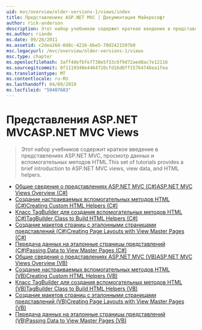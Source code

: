 ```yaml
---
uid: mvc/overview/older-versions-1/views/index
title: Представлениях ASP.NET MVC | Документация Майкрософт
author: rick-anderson
description: Этот набор учебников содержит краткое введение в представлениях ASP.NET MVC, просмотр данных и вспомогательных методов HTML.
ms.author: riande
ms.date: 09/28/2011
ms.assetid: c2dea264-0d8c-4216-bbe5-70d2421597b0
msc.legacyurl: /mvc/overview/older-versions-1/views
msc.type: chapter
ms.openlocfilehash: 3aff4defbfe7738e5f33c6f9d72aed8ac7e12116
ms.sourcegitcommit: 0f1119340e4464720cfd16d0ff15764746ea1fea
ms.translationtype: MT
ms.contentlocale: ru-RU
ms.lasthandoff: 04/09/2019
ms.locfileid: "59407683"
---
```

# <a name="aspnet-mvc-views"></a><span data-ttu-id="eb76c-103">Представления ASP.NET MVC</span><span class="sxs-lookup"><span data-stu-id="eb76c-103">ASP.NET MVC Views</span></span>

> <span data-ttu-id="eb76c-104">Этот набор учебников содержит краткое введение в представлениях ASP.NET MVC, просмотр данных и вспомогательных методов HTML.</span><span class="sxs-lookup"><span data-stu-id="eb76c-104">This set of tutorials provides a brief introduction to ASP.NET MVC views, view data, and HTML helpers.</span></span>


- [<span data-ttu-id="eb76c-105">Общие сведения о представлениях ASP.NET MVC (C#)</span><span class="sxs-lookup"><span data-stu-id="eb76c-105">ASP.NET MVC Views Overview (C#)</span></span>](asp-net-mvc-views-overview-cs.md)
- [<span data-ttu-id="eb76c-106">Создание настраиваемых вспомогательных методов HTML (C#)</span><span class="sxs-lookup"><span data-stu-id="eb76c-106">Creating Custom HTML Helpers (C#)</span></span>](creating-custom-html-helpers-cs.md)
- [<span data-ttu-id="eb76c-107">Класс TagBuilder для создания вспомогательных методов HTML (C#)</span><span class="sxs-lookup"><span data-stu-id="eb76c-107">TagBuilder Class to Build HTML Helpers (C#)</span></span>](using-the-tagbuilder-class-to-build-html-helpers-cs.md)
- [<span data-ttu-id="eb76c-108">Создание макетов страниц с эталонными страницами представлений (C#)</span><span class="sxs-lookup"><span data-stu-id="eb76c-108">Creating Page Layouts with View Master Pages (C#)</span></span>](creating-page-layouts-with-view-master-pages-cs.md)
- [<span data-ttu-id="eb76c-109">Передача данных на эталонные страницы представлений (C#)</span><span class="sxs-lookup"><span data-stu-id="eb76c-109">Passing Data to View Master Pages (C#)</span></span>](passing-data-to-view-master-pages-cs.md)
- [<span data-ttu-id="eb76c-110">Общие сведения о представлениях ASP.NET MVC (VB)</span><span class="sxs-lookup"><span data-stu-id="eb76c-110">ASP.NET MVC Views Overview (VB)</span></span>](asp-net-mvc-views-overview-vb.md)
- [<span data-ttu-id="eb76c-111">Создание настраиваемых вспомогательных методов HTML (VB)</span><span class="sxs-lookup"><span data-stu-id="eb76c-111">Creating Custom HTML Helpers (VB)</span></span>](creating-custom-html-helpers-vb.md)
- [<span data-ttu-id="eb76c-112">Класс TagBuilder для создания вспомогательных методов HTML (VB)</span><span class="sxs-lookup"><span data-stu-id="eb76c-112">TagBuilder Class to Build HTML Helpers (VB)</span></span>](using-the-tagbuilder-class-to-build-html-helpers-vb.md)
- [<span data-ttu-id="eb76c-113">Создание макетов страниц с эталонными страницами представлений (VB)</span><span class="sxs-lookup"><span data-stu-id="eb76c-113">Creating Page Layouts with View Master Pages (VB)</span></span>](creating-page-layouts-with-view-master-pages-vb.md)
- [<span data-ttu-id="eb76c-114">Передача данных на эталонные страницы представлений (VB)</span><span class="sxs-lookup"><span data-stu-id="eb76c-114">Passing Data to View Master Pages (VB)</span></span>](passing-data-to-view-master-pages-vb.md)
